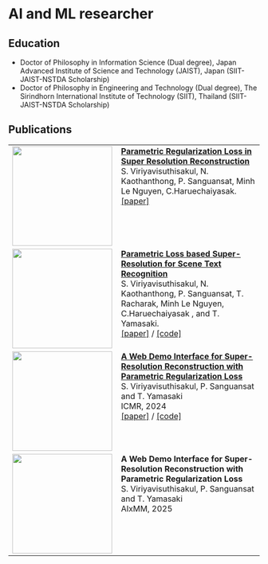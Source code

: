 # AI and ML researcher

## Education 
 - Doctor of Philosophy in Information Science (Dual degree), Japan Advanced Institute of Science and Technology (JAIST), Japan (SIIT-JAIST-NSTDA Scholarship)
 - Doctor of Philosophy in Engineering and Technology (Dual degree), The Sirindhorn International Institute of Technology (SIIT), Thailand (SIIT-JAIST-NSTDA Scholarship)

## Publications
<table>
  <tr>
    <td valign="top" width="30%" style="padding-right: 10px;">
      <img src="https://supattavir.github.io/asset/image/Parametric_SR_thumb.png" width="200">
    </td>
    <td valign="top" width="70%">
     <a href="https://link.springer.com/article/10.1007/s00138-022-01315-9"> <b>Parametric Regularization Loss in Super Resolution Reconstruction</b></a><br>
     S. Viriyavisuthisakul, N. Kaothanthong, P. Sanguansat, Minh Le Nguyen, C.Haruechaiyasak.<br>
     <a href="https://link.springer.com/article/10.1007/s00138-022-01315-9">[paper]</a>
    </td>
  </tr>
  <tr>
    <td valign="top" width="30%" style="padding-right: 10px;">
      <img src="https://supattavir.github.io/asset/image/Parametric_STISR.png" width="200">
    </td>
    <td valign="top" width="70%">
      <a href="https://link.springer.com/article/10.1007/s00138-023-01416-z"> <b>Parametric Loss based Super-Resolution for Scene Text Recognition</b></a><br>
      S. Viriyavisuthisakul, N. Kaothanthong, P. Sanguansat, T. Racharak, Minh Le Nguyen, C.Haruechaiyasak , and T. Yamasaki.<br>
       <a href="https://link.springer.com/article/10.1007/s00138-023-01416-z">[paper]</a> / 
       <a href="https://github.com/supattavir/MPR">[code]</a>
    </td>
  </tr>
 <tr>
    <td valign="top" width="30%" style="padding-right: 10px;">
      <img src="https://supattavir.github.io/asset/image/Demo_screen.png" width="200">
    </td>
    <td valign="top" width="70%">
      <a href="https://link.springer.com/article/10.1007/s00138-023-01416-z"> <b>A Web Demo Interface for Super-Resolution Reconstruction with Parametric Regularization Loss</b></a><br>
      S. Viriyavisuthisakul, P. Sanguansat and T. Yamasaki<br>
      ICMR, 2024 <br>
       <a href="https://dl.acm.org/doi/10.1145/3652583.3657591">[paper]</a> / 
       <a href="https://github.com/supattavir/MPRdemo">[code]</a>
    </td>
  </tr>
 <tr>
    <td valign="top" width="30%" style="padding-right: 10px;">
      <img src="https://supattavir.github.io/asset/image/aixmm.png" width="200">
    </td>
    <td valign="top" width="70%">
      <b>A Web Demo Interface for Super-Resolution Reconstruction with Parametric Regularization Loss</b><br>
      S. Viriyavisuthisakul, P. Sanguansat and T. Yamasaki<br>
      AIxMM, 2025  
    </td>
  </tr>
</table>

<br>



